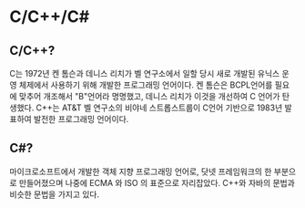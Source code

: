 # C/C++/C\#

## C/C++?

C는 1972년 켄 톰슨과 데니스 리치가 벨 연구소에서 일할 당시 새로 개발된 유닉스 운영 체제에서 사용하기 위해 개발한 프로그래밍 언어이다. 켄 톰슨은 BCPL언어를 필요에 맞추어 개조해서 "B"언어라 명명했고, 데니스 리치가 이것을 개선하여 C 언어가 탄생했다. C++는 AT&T 벨 연구소의 비야네 스트롭스트룹이 C언어 기반으로 1983년 발표하여 발전한 프로그래밍 언어이다.

## C\#?

마이크로소프트에서 개발한 객체 지향 프로그래밍 언어로, 닷넷 프레임워크의 한 부분으로 만들어졌으며 나중에 ECMA 와 ISO 의 표준으로 자리잡았다. C++와 자바의 문법과 비슷한 문법을 가지고 있다.



